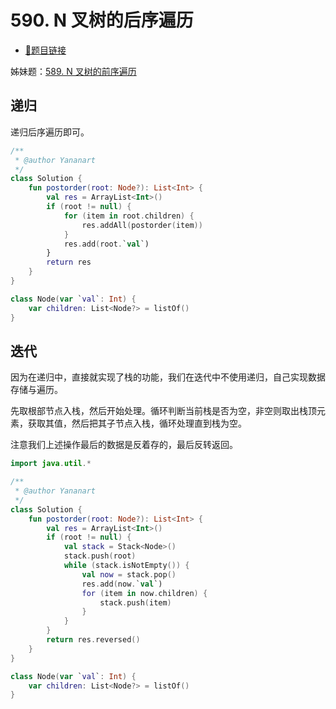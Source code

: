 # 590. N 叉树的后序遍历

- [🔗题目链接](https://leetcode-cn.com/problems/n-ary-tree-postorder-traversal/)

姊妹题：[589. N 叉树的前序遍历](0589.n-ary-tree-preorder-traversal.md)

## 递归

递归后序遍历即可。

```kotlin
/**
 * @author Yananart
 */
class Solution {
    fun postorder(root: Node?): List<Int> {
        val res = ArrayList<Int>()
        if (root != null) {
            for (item in root.children) {
                res.addAll(postorder(item))
            }
            res.add(root.`val`)
        }
        return res
    }
}

class Node(var `val`: Int) {
    var children: List<Node?> = listOf()
}
```

## 迭代

因为在递归中，直接就实现了栈的功能，我们在迭代中不使用递归，自己实现数据存储与遍历。

先取根部节点入栈，然后开始处理。循环判断当前栈是否为空，非空则取出栈顶元素，获取其值，然后把其子节点入栈，循环处理直到栈为空。

注意我们上述操作最后的数据是反着存的，最后反转返回。

```kotlin
import java.util.*

/**
 * @author Yananart
 */
class Solution {
    fun postorder(root: Node?): List<Int> {
        val res = ArrayList<Int>()
        if (root != null) {
            val stack = Stack<Node>()
            stack.push(root)
            while (stack.isNotEmpty()) {
                val now = stack.pop()
                res.add(now.`val`)
                for (item in now.children) {
                    stack.push(item)
                }
            }
        }
        return res.reversed()
    }
}

class Node(var `val`: Int) {
    var children: List<Node?> = listOf()
}
```
